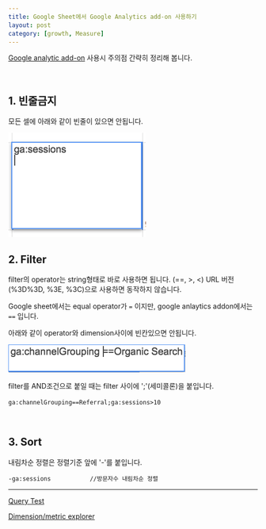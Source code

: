 ```yaml
---
title: Google Sheet에서 Google Analytics add-on 사용하기
layout: post
category: [growth, Measure]
--- 
```


[Google analytic add-on][1] 사용시 주의점 간략히 정리해 봅니다.

<br>

## 1. 빈줄금지

모든 셀에 아래와 같이 빈줄이 있으면 안됩니다.

<img src="/public/google-analytics-add-on-no-blank.png" alt="google-analytics-addon-no-blank" style="width:auto"/>


<br>

## 2. Filter

filter의 operator는 string형태로 바로 사용하면 됩니다. (==, >, <)
URL 버전(%3D%3D, %3E, %3C)으로 사용하면 동작하지 않습니다.

Google sheet에서는 equal operator가 `=` 이지만, google anlaytics addon에서는 `==` 입니다.

아래와 같이 operator와 dimension사이에 빈칸있으면 안됩니다.

<img src="/public/google-analytics-add-on-no-space.png" alt="google-analytics-addon-no-spac" style="width:auto">

filter를 AND조건으로 붙일 때는 filter 사이에 ';'(세미콜론)을 붙입니다.

`ga:channelGrouping==Referral;ga:sessions>10`

<br>

## 3. Sort

내림차순 정렬은 정렬기준 앞에 '-'를 붙입니다.

`-ga:sessions           //방문자수 내림차순 정렬`



---
[Query Test][2]

[Dimension/metric explorer][3]



[1]: https://developers.google.com/analytics/solutions/google-analytics-spreadsheet-add-on
[2]: https://ga-dev-tools.appspot.com/query-explorer/
[3]: https://developers.google.com/analytics/devguides/reporting/core/dimsmets